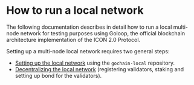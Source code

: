 # How to run a local network

The following documentation describes in detail how to run a local multi-node network for testing purposes using Goloop, the official blockchain architecture implementation of the ICON 2.0 Protocol.                                                                           &#x20;

Setting up a multi-node local network requires two general steps:                                                                         &#x20;

* [Setting up the local network](setting-up-a-local-network.md) using the `gochain-local` repository.         &#x20;
* [Decentralizing the local network](decentralizing-a-local-network.md) (registering validators, staking and setting up bond for the validators). &#x20;
